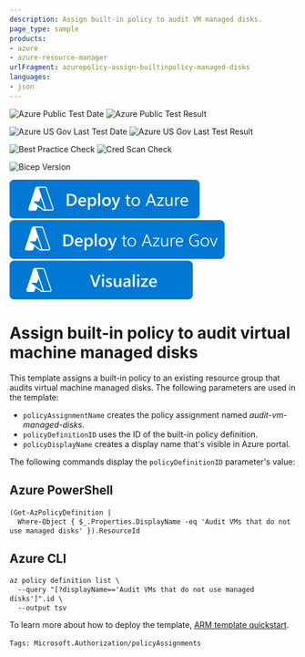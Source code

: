 ```yaml
---
description: Assign built-in policy to audit VM managed disks.
page_type: sample
products:
- azure
- azure-resource-manager
urlFragment: azurepolicy-assign-builtinpolicy-managed-disks
languages:
- json
---
```


![Azure Public Test Date](https://azurequickstartsservice.blob.core.windows.net/badges/quickstarts/microsoft.authorization/azurepolicy-builtin-vm-managed-disks/PublicLastTestDate.svg)
![Azure Public Test Result](https://azurequickstartsservice.blob.core.windows.net/badges/quickstarts/microsoft.authorization/azurepolicy-builtin-vm-managed-disks/PublicDeployment.svg)

![Azure US Gov Last Test Date](https://azurequickstartsservice.blob.core.windows.net/badges/quickstarts/microsoft.authorization/azurepolicy-builtin-vm-managed-disks/FairfaxLastTestDate.svg)
![Azure US Gov Last Test Result](https://azurequickstartsservice.blob.core.windows.net/badges/quickstarts/microsoft.authorization/azurepolicy-builtin-vm-managed-disks/FairfaxDeployment.svg)

![Best Practice Check](https://azurequickstartsservice.blob.core.windows.net/badges/quickstarts/microsoft.authorization/azurepolicy-builtin-vm-managed-disks/BestPracticeResult.svg)
![Cred Scan Check](https://azurequickstartsservice.blob.core.windows.net/badges/quickstarts/microsoft.authorization/azurepolicy-builtin-vm-managed-disks/CredScanResult.svg)

![Bicep Version](https://azurequickstartsservice.blob.core.windows.net/badges/quickstarts/microsoft.authorization/azurepolicy-builtin-vm-managed-disks/BicepVersion.svg)

[![Deploy To Azure](https://raw.githubusercontent.com/Azure/azure-quickstart-templates/master/1-CONTRIBUTION-GUIDE/images/deploytoazure.svg?sanitize=true)](https://portal.azure.com/#create/Microsoft.Template/uri/https%3A%2F%2Fraw.githubusercontent.com%2FAzure%2Fazure-quickstart-templates%2Fmaster%2Fquickstarts%2Fmicrosoft.authorization%2Fazurepolicy-builtin-vm-managed-disks%2Fazuredeploy.json)
[![Deploy To Azure US Gov](https://raw.githubusercontent.com/Azure/azure-quickstart-templates/master/1-CONTRIBUTION-GUIDE/images/deploytoazuregov.svg?sanitize=true)](https://portal.azure.us/#create/Microsoft.Template/uri/https%3A%2F%2Fraw.githubusercontent.com%2FAzure%2Fazure-quickstart-templates%2Fmaster%2Fquickstarts%2Fmicrosoft.authorization%2Fazurepolicy-builtin-vm-managed-disks%2Fazuredeploy.json)
[![Visualize](https://raw.githubusercontent.com/Azure/azure-quickstart-templates/master/1-CONTRIBUTION-GUIDE/images/visualizebutton.svg?sanitize=true)](http://armviz.io/#/?load=https%3A%2F%2Fraw.githubusercontent.com%2FAzure%2Fazure-quickstart-templates%2Fmaster%2Fquickstarts%2Fmicrosoft.authorization%2Fazurepolicy-builtin-vm-managed-disks%2Fazuredeploy.json)

# Assign built-in policy to audit virtual machine managed disks

This template assigns a built-in policy to an existing resource group that audits virtual machine managed disks. The following parameters are used in the template:

- `policyAssignmentName` creates the policy assignment named _audit-vm-managed-disks_.
- `policyDefinitionID` uses the ID of the built-in policy definition.
- `policyDisplayName` creates a display name that's visible in Azure portal.

The following commands display the `policyDefinitionID` parameter's value:

## Azure PowerShell

```
(Get-AzPolicyDefinition |
  Where-Object { $_.Properties.DisplayName -eq 'Audit VMs that do not use managed disks' }).ResourceId
```

## Azure CLI

```
az policy definition list \
  --query "[?displayName=='Audit VMs that do not use managed disks']".id \
  --output tsv
```

To learn more about how to deploy the template, [ARM template quickstart](https://learn.microsoft.com/azure/governance/policy/assign-policy-template).

`Tags: Microsoft.Authorization/policyAssignments`
